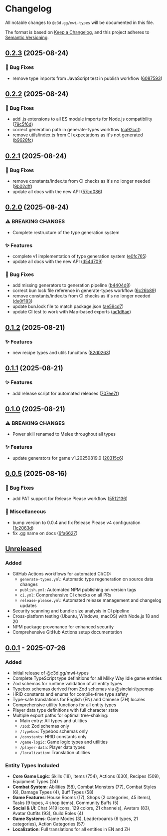 # Changelog

All notable changes to `@c3d.gg/mwi-types` will be documented in this file.

The format is based on [Keep a Changelog](https://keepachangelog.com/en/1.0.0/),
and this project adheres to [Semantic Versioning](https://semver.org/spec/v2.0.0.html).

## [0.2.3](https://github.com/c3d-gg/mwi-types/compare/v0.2.2...v0.2.3) (2025-08-24)


### 🐛 Bug Fixes

* remove type imports from JavaScript test in publish workflow ([6087593](https://github.com/c3d-gg/mwi-types/commit/60875930bdcbf8e5444de4761c902aa950e2af89))

## [0.2.2](https://github.com/c3d-gg/mwi-types/compare/v0.2.1...v0.2.2) (2025-08-24)


### 🐛 Bug Fixes

* add .js extensions to all ES module imports for Node.js compatibility ([79c5f6d](https://github.com/c3d-gg/mwi-types/commit/79c5f6d3a12a3a6680393adc03c13a6f75941b8d))
* correct generation path in generate-types workflow ([ca92ccf](https://github.com/c3d-gg/mwi-types/commit/ca92ccfc4a6807d190beb5f1c48aab0eec5dc003))
* remove utils/index.ts from CI expectations as it's not generated ([b9628fc](https://github.com/c3d-gg/mwi-types/commit/b9628fc0e1f718ed9a7986505f40cc145d23db8c))

## [0.2.1](https://github.com/c3d-gg/mwi-types/compare/v0.2.0...v0.2.1) (2025-08-24)


### 🐛 Bug Fixes

* remove constants/index.ts from CI checks as it's no longer needed ([9b02dff](https://github.com/c3d-gg/mwi-types/commit/9b02dff89eff3bc499271288c698ae40e2bda94e))
* update all docs with the new API ([57cd086](https://github.com/c3d-gg/mwi-types/commit/57cd08640a850b44dc80b48aa2db00fddb0b431d))

## [0.2.0](https://github.com/c3d-gg/mwi-types/compare/v0.1.2...v0.2.0) (2025-08-24)


### ⚠ BREAKING CHANGES

* Complete restructure of the type generation system

### ✨ Features

* complete v1 implementation of type generation system ([e0fc765](https://github.com/c3d-gg/mwi-types/commit/e0fc76585312df6f6ddaaf6c8416a8cd9d28dd4b))
* update all docs with the new API ([d54d709](https://github.com/c3d-gg/mwi-types/commit/d54d7099f58f6b39dca9a472da5af7834ef14d02))


### 🐛 Bug Fixes

* add missing generators to generation pipeline ([b4404d8](https://github.com/c3d-gg/mwi-types/commit/b4404d88a7877e3fab2b2387112ec61cd969f18e))
* correct bun lock file reference in generate-types workflow ([6c26b89](https://github.com/c3d-gg/mwi-types/commit/6c26b8976d982e7f01510abcc540b42fd953dcce))
* remove constants/index.ts from CI checks as it's no longer needed ([de0f183](https://github.com/c3d-gg/mwi-types/commit/de0f183d2a3667101a4a46230ac4bebb00fa392e))
* update bun.lock file to match package.json ([ae59cd7](https://github.com/c3d-gg/mwi-types/commit/ae59cd7fcb9a911a01462d7db0c47b1cbf40af6b))
* update CI test to work with Map-based exports ([ac1d6ae](https://github.com/c3d-gg/mwi-types/commit/ac1d6aecf3c680b2cd05205b643010a3ad248f59))

## [0.1.2](https://github.com/c3d-gg/mwi-types/compare/v0.1.1...v0.1.2) (2025-08-21)

### ✨ Features

- new recipe types and utils funcitons ([82d0263](https://github.com/c3d-gg/mwi-types/commit/82d0263b5a292716dc19182b9fd72ad86552224f))

## [0.1.1](https://github.com/c3d-gg/mwi-types/compare/v0.1.0...v0.1.1) (2025-08-21)

### ✨ Features

- add release script for automated releases ([707ee7f](https://github.com/c3d-gg/mwi-types/commit/707ee7fb9a88484b2457ba4aa0eb1ae26baffa4f))

## [0.1.0](https://github.com/c3d-gg/mwi-types/compare/v0.0.5...v0.1.0) (2025-08-21)

### ⚠ BREAKING CHANGES

- Power skill renamed to Melee throughout all types

### ✨ Features

- update generators for game v1.20250819.0 ([20315c6](https://github.com/c3d-gg/mwi-types/commit/20315c66daff79940f48f67477d5b7a95a162de1))

## [0.0.5](https://github.com/c3d-gg/mwi-types/compare/v0.0.4...v0.0.5) (2025-08-16)

### 🐛 Bug Fixes

- add PAT support for Release Please workflow ([5512136](https://github.com/c3d-gg/mwi-types/commit/551213643a1cfaa6b4ba8c43a932f34d31cbb5a7))

### 🔧 Miscellaneous

- bump version to 0.0.4 and fix Release Please v4 configuration ([1c2063d](https://github.com/c3d-gg/mwi-types/commit/1c2063da251e5068d55547ad62223759e9fea6b0))
- fix .gg name on docs ([6fa6627](https://github.com/c3d-gg/mwi-types/commit/6fa6627fd9549055cb6c529e049659697492b983))

## [Unreleased]

### Added

- GitHub Actions workflows for automated CI/CD:
  - `generate-types.yml`: Automatic type regeneration on source data changes
  - `publish.yml`: Automated NPM publishing on version tags
  - `ci.yml`: Comprehensive CI checks on all PRs
  - `release-please.yml`: Automated release management and changelog updates
- Security scanning and bundle size analysis in CI pipeline
- Cross-platform testing (Ubuntu, Windows, macOS) with Node.js 18 and 20
- NPM package provenance for enhanced security
- Comprehensive GitHub Actions setup documentation

## [0.0.1] - 2025-07-26

### Added

- Initial release of @c3d.gg/mwi-types
- Complete TypeScript type definitions for all Milky Way Idle game entities
- Zod schemas for runtime validation of all entity types
- Typebox schemas derived from Zod schemas via @sinclair/typemap
- HRID constants and enums for compile-time type safety
- Type-safe translations for English (EN) and Chinese (ZH) locales
- Comprehensive utility functions for all entity types
- Player data type definitions with full character state
- Multiple export paths for optimal tree-shaking:
  - Main entry: All types and utilities
  - `/zod`: Zod schemas only
  - `/typebox`: Typebox schemas only
  - `/constants`: HRID constants only
  - `/game-logic`: Game logic types and utilities
  - `/player-data`: Player data types
  - `/localization`: Translation utilities

### Entity Types Included

- **Core Game Logic**: Skills (18), Items (754), Actions (630), Recipes (509), Equipment Types (24)
- **Combat System**: Abilities (58), Combat Monsters (77), Combat Styles (6), Damage Types (4), Buff Types (58)
- **Game Features**: House Rooms (17), Shops (2 categories, 45 items), Tasks (9 types, 4 shop items), Community Buffs (5)
- **Social & UI**: Chat (419 icons, 129 colors, 21 channels), Avatars (83), Avatar Outfits (93), Guild Roles (4)
- **Game Systems**: Game Modes (3), Leaderboards (6 types, 21 categories), Action Categories (57)
- **Localization**: Full translations for all entities in EN and ZH

[unreleased]: https://github.com/c3d-gg/mwi-types/compare/v0.0.1...HEAD
[0.0.1]: https://github.com/c3d-gg/mwi-types/releases/tag/v0.0.1
